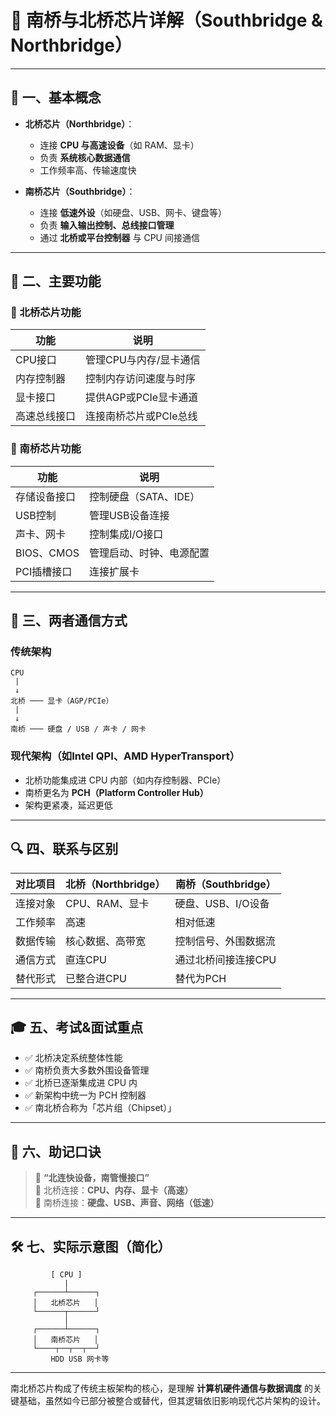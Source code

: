 # 🧠 南桥与北桥芯片详解（Southbridge & Northbridge）

---

## 🧩 一、基本概念

- **北桥芯片（Northbridge）**：
  - 连接 **CPU 与高速设备**（如 RAM、显卡）
  - 负责 **系统核心数据通信**
  - 工作频率高、传输速度快

- **南桥芯片（Southbridge）**：
  - 连接 **低速外设**（如硬盘、USB、网卡、键盘等）
  - 负责 **输入输出控制、总线接口管理**
  - 通过 **北桥或平台控制器** 与 CPU 间接通信

---

## 🧬 二、主要功能

### 🧊 北桥芯片功能

| 功能     | 说明             |
| ------ | -------------- |
| CPU接口  | 管理CPU与内存/显卡通信  |
| 内存控制器  | 控制内存访问速度与时序    |
| 显卡接口   | 提供AGP或PCIe显卡通道 |
| 高速总线接口 | 连接南桥芯片或PCIe总线  |

### 🔌 南桥芯片功能

| 功能 | 说明 |
|------|------|
| 存储设备接口 | 控制硬盘（SATA、IDE） |
| USB控制 | 管理USB设备连接 |
| 声卡、网卡 | 控制集成I/O接口 |
| BIOS、CMOS | 管理启动、时钟、电源配置 |
| PCI插槽接口 | 连接扩展卡 |

---

## 🔄 三、两者通信方式

### 传统架构

```
CPU
 |
 ↓
北桥 ─── 显卡（AGP/PCIe）
 |
 ↓
南桥 ─── 硬盘 / USB / 声卡 / 网卡
```

### 现代架构（如Intel QPI、AMD HyperTransport）

- 北桥功能集成进 CPU 内部（如内存控制器、PCIe）
- 南桥更名为 **PCH（Platform Controller Hub）**
- 架构更紧凑，延迟更低

---

## 🔍 四、联系与区别

| 对比项目 | 北桥（Northbridge） | 南桥（Southbridge） |
|----------|----------------------|------------------------|
| 连接对象 | CPU、RAM、显卡       | 硬盘、USB、I/O设备      |
| 工作频率 | 高速                 | 相对低速                |
| 数据传输 | 核心数据、高带宽     | 控制信号、外围数据流     |
| 通信方式 | 直连CPU              | 通过北桥间接连接CPU      |
| 替代形式 | 已整合进CPU          | 替代为PCH               |

---

## 🎓 五、考试&面试重点

- ✅ 北桥决定系统整体性能
- ✅ 南桥负责大多数外围设备管理
- ✅ 北桥已逐渐集成进 CPU 内
- ✅ 新架构中统一为 PCH 控制器
- ✅ 南北桥合称为「芯片组（Chipset）」

---

## 📌 六、助记口诀

> 🎯 **“北连快设备，南管慢接口”**  
> 🔼 北桥连接：**CPU、内存、显卡（高速）**  
> 🔽 南桥连接：**硬盘、USB、声音、网络（低速）**

---

## 🛠 七、实际示意图（简化）

```
         [ CPU ]
            |
     ┌──────┴──────┐
     │   北桥芯片   │
     └──────┬──────┘
            │
     ┌──────┴──────┐
     │   南桥芯片   │
     └────┬──┬──┬──┘
         HDD USB 网卡等
```

---

南北桥芯片构成了传统主板架构的核心，是理解 **计算机硬件通信与数据调度** 的关键基础，虽然如今已部分被整合或替代，但其逻辑依旧影响现代芯片架构的设计。
